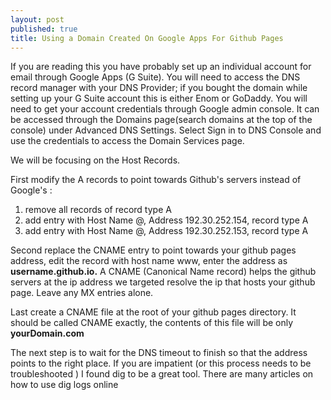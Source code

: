 ```yaml
---
layout: post
published: true
title: Using a Domain Created On Google Apps For Github Pages
---
```

  If you are reading this you have probably set up an individual account
for email through Google Apps (G Suite). You will need to access the DNS
record manager with your DNS Provider; if you bought the domain while
setting up your G Suite account this is either Enom or GoDaddy. You will
need to get your account credentials through Google admin console. It can
be accessed through the Domains page(search domains at the top of the
console) under Advanced DNS Settings. Select Sign in to DNS Console and
use the credentials to access the Domain Services page.
    
  We will be focusing on the Host Records.
  
  First modify the A records to point towards Github's servers instead of  Google's : 
  
  1. remove all records of record type A
  2. add entry with Host Name @, Address 192.30.252.154, record type A
  3. add entry with Host Name @, Address 192.30.252.153, record type A


  Second replace the CNAME entry to point towards your github pages address,
edit the record with host name www, enter the address as **username.github.io.**
A CNAME (Canonical Name record) helps the github servers at the ip address
we targeted resolve the ip that hosts your github page.
Leave any MX entries alone.
   
  Last create a CNAME file at the root of your github pages directory. It
should be called CNAME exactly, the contents of this file will be only **yourDomain.com**
    
  The next step is to wait for the DNS timeout to finish so that the
address points to the right place. If you are impatient (or this process
needs to be troubleshooted ) I found dig to be a great tool. There are
many articles on how to use dig logs online
